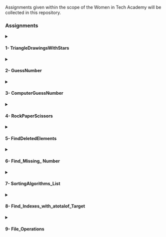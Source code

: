 Assignments given within the scope of the Women in Tech Academy will be collected in this repository.

<h3> Assignments </h3> 
<details>
<summary><h4> 1- TriangleDrawingsWithStars</h4></summary>

You can find the codes [here.](https://github.com/ececsk/womenintech_akademi_odev/blob/b94098409e1b9d78f5aa91e8e77211f780375837/1-TriangleDrawingsWithStars/TriangleDrawingsWithStars.py)

Output:

<img src="https://github.com/ececsk/womenintech_akademi_odev/blob/25b05f4638bb282b5f83b4ab7b5420327b33ed08/1-TriangleDrawingsWithStars/TriangleDrawingsWithStars.PNG" width="auto">
</details>

<details>
<summary><h4> 2- GuessNumber</h4></summary>
In this project, player tries to guess the number that is generated by system.
* If the player enters number and number is greater than right answer than system gives a hint that entered number is 'high' otherwise if number is smaller than right answer than it says 'lower'
* If the player enters the same number that is generated by system then program displays the winning message and game ends there.

You can find the codes [here.](https://github.com/ececsk/womenintech_akademi_odev/blob/b94098409e1b9d78f5aa91e8e77211f780375837/2-GuessNumber/GuessNumber.py)
 
Output:

<img src="https://github.com/ececsk/womenintech_akademi_odev/blob/25b05f4638bb282b5f83b4ab7b5420327b33ed08/2-GuessNumber/GuessNumber.PNG" width="auto">
</details>
<details>
<summary><h4> 3- ComputerGuessNumber</h4> </summary>
In this project, the computer tries to guess the number determined by the user.

You can find the codes [here.](https://github.com/ececsk/womenintech_akademi_odev/blob/b94098409e1b9d78f5aa91e8e77211f780375837/3-ComputerGuessNumber/ComputerGuessNumber.py)
 
Output:

<img src="https://github.com/ececsk/womenintech_akademi_odev/blob/25b05f4638bb282b5f83b4ab7b5420327b33ed08/3-ComputerGuessNumber/ComputerGuess.PNG" width="auto">
</details>

<details>
<summary><h4> 4- RockPaperScissors </h4></summary> 
In this project, the player choices the option among rock, paper and scissors. After that computer select. The winner is decided as per the rules.
Rules;
 
* Rock beats scissors
* Scissors beats paper
* Paper beats rock

You can find the codes [here.](https://github.com/ececsk/womenintech_akademi_odev/blob/b94098409e1b9d78f5aa91e8e77211f780375837/4-RockPaperScissors/RockPaperScissors.py)
 
Output:

<img src="https://github.com/ececsk/womenintech_akademi_odev/blob/25b05f4638bb282b5f83b4ab7b5420327b33ed08/4-RockPaperScissors/RockPaperScissors.PNG" width="auto">
</details>

<details>
<summary><h4> 5- FindDeletedElements</h4></summary>
Let's say you have a list of numbers from 0 to 20 in mixed order. There are n numbers missing from this list. Let's find the value of n and the missing numbers.

You can find the codes [here.](https://github.com/ececsk/womenintech_akademi_odev/blob/main/5-FindDeletedElements/FindDeletedElements.py)
 
Output:

<img src="https://github.com/ececsk/womenintech_akademi_odev/blob/main/5-FindDeletedElements/FindDeletedElements.PNG" width="auto">
</details>

<details>
<summary><h4> 6- Find_Missing_ Number </h4></summary>
Let's say we have a list of numbers from 0 to 100 in mixed order. 1 number is missing from this list. Let's find the missing number.

You can find the codes [here.](https://github.com/ececsk/womenintech_akademi_odev/blob/main/6-FindMissingNumber/FindMissingNumber.py)
 
Output:

<img src="https://github.com/ececsk/womenintech_akademi_odev/blob/main/6-FindMissingNumber/FindMissingNumber.PNG" width="auto">
</details>
<details>

<summary><h4> 7- SortingAlgorithms_List</h4></summary>
Sort the given list using sorting algorithms.

You can find the codes [here.](https://github.com/ececsk/womenintech_akademi_odev/blob/main/7-SortingAlgorithms_List/SortingAlgorithmsList.py)
 
Output:

<img src="https://github.com/ececsk/womenintech_akademi_odev/blob/main/7-SortingAlgorithms_List/SortingAlgorithmsList.PNG" width="auto">
</details>

<details>
<summary><h4> 8- Find_Indexes_with_atotalof_Target</h4></summary>
The function should take an integer array of nums and a target target variable and return indexes whose sum is target.

Rules: We cannot use the value in the same index twice.

 Example-1 :
Parameters: nums = [2,7,11,15], target = 9
Return Value: [0,1]
Explanation: Since the values in nums[0] and nums[1] add up to 9, our output is [0, 1].

 Example-2:
Parameters: nums = [3,2,4], target = 6
Return Value: [1,2]
Explanation: Since the values in nums[1] and nums[2] add up to 6, our output is [1, 2].
Note: [0,0] cannot be accepted as output here. Because we were told that we cannot use the same index.

 Example-3:
Parameters: nums = [3,2,4,1,3], target = 7
Return Value: [2,4]
Explanation: Since the values in nums[2] and nums[4] add up to 7, our output is [2, 4].

You can find the codes [here.](https://github.com/ececsk/womenintech_akademi_odev/blob/main/8-FindIndexeswithatotalofTarget/FindIndexes_totalofTarget.py)
 
Output: 
Let my_list = [5,9,7,2,4,1] and target=6

<img src="https://github.com/ececsk/womenintech_akademi_odev/blob/main/8-FindIndexeswithatotalofTarget/FindIndexes_totalofTarget.PNG" width="auto">
</details>

<details>

<summary><h4> 9- File_Operations </h4></summary>
The text file should be processed according to the following items and brought to the desired format.

Operations to be performed on the "all_data.txt" file, which consists of irregular and duplicate data;
* All text should be converted to lowercase.
* Turkish characters should be replaced.
* Punctuation marks should be removed.
* If a line consists entirely of numbers, that line should not be added to the new file.
* Lines should be arranged so that there is one sentence per line.
* The text file should not contain duplicate data.


You can find the codes [here.]([https://github.com/ececsk/womenintech_akademi_odev/blob/main/9-File_Operations/File_Operations.ipynb](https://github.com/ececsk/womenintech_akademi_odev/blob/main/9-File_Operations/file_op_solution.py))


